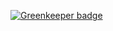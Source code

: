 
[![Greenkeeper badge](https://badges.greenkeeper.io/rzane/wasm-experiments.svg)](https://greenkeeper.io/)
